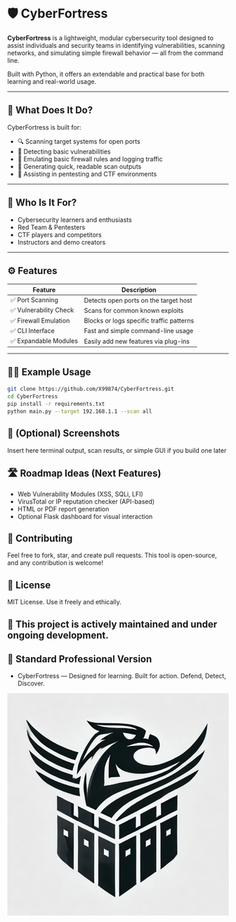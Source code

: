 # 🛡️ CyberFortress

**CyberFortress** is a lightweight, modular cybersecurity tool designed to assist individuals and security teams in identifying vulnerabilities, scanning networks, and simulating simple firewall behavior — all from the command line.

Built with Python, it offers an extendable and practical base for both learning and real-world usage.

---

## 🚀 What Does It Do?

CyberFortress is built for:
- 🔍 Scanning target systems for open ports
- 🔐 Detecting basic vulnerabilities
- 🧱 Emulating basic firewall rules and logging traffic
- 📄 Generating quick, readable scan outputs
- 🧪 Assisting in pentesting and CTF environments

---

## 🎯 Who Is It For?

- Cybersecurity learners and enthusiasts  
- Red Team & Pentesters  
- CTF players and competitors  
- Instructors and demo creators  

---

## ⚙️ Features

| Feature            | Description                                   |
|--------------------|-----------------------------------------------|
| ✅ Port Scanning    | Detects open ports on the target host         |
| ✅ Vulnerability Check | Scans for common known exploits             |
| ✅ Firewall Emulation | Blocks or logs specific traffic patterns     |
| ✅ CLI Interface     | Fast and simple command-line usage           |
| ✅ Expandable Modules | Easily add new features via plug-ins         |

---

## 🧑‍💻 Example Usage

```bash
git clone https://github.com/X99874/CyberFortress.git
cd CyberFortress
pip install -r requirements.txt
python main.py --target 192.168.1.1 --scan all
```
## 📸 (Optional) Screenshots
Insert here terminal output, scan results, or simple GUI if you build one later

## 🛣️ Roadmap Ideas (Next Features)
 - Web Vulnerability Modules (XSS, SQLi, LFI)
 - VirusTotal or IP reputation checker (API-based)
 - HTML or PDF report generation
 - Optional Flask dashboard for visual interaction

## 🤝 Contributing
Feel free to fork, star, and create pull requests.
This tool is open-source, and any contribution is welcome!

## 📄 License
MIT License. Use it freely and ethically.

## 🚧 This project is actively maintained and under ongoing development.

## 🔹 Standard Professional Version
- CyberFortress — Designed for learning. Built for action. Defend, Detect, Discover.

![Logo](CyberFortressLogo.png)
